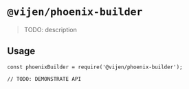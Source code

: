 # `@vijen/phoenix-builder`

> TODO: description

## Usage

```
const phoenixBuilder = require('@vijen/phoenix-builder');

// TODO: DEMONSTRATE API
```
